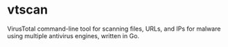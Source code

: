 # vtscan
VirusTotal command-line tool for scanning files, URLs, and IPs for malware using multiple antivirus engines, written in Go.
